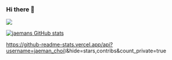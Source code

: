 ### Hi there 👋

<!--
**jaemanc/jaemanc** is a ✨ _special_ ✨ repository because its `README.md` (this file) appears on your GitHub profile.

Here are some ideas to get you started:

- 🔭 I’m currently working on ...
- 🌱 I’m currently learning ...
- 👯 I’m looking to collaborate on ...
- 🤔 I’m looking for help with ...
- 💬 Ask me about ...
- 📫 How to reach me: ...
- 😄 Pronouns: ...
- ⚡ Fun fact: ...
-->

<img src="https://img.shields.io/badge/-Java-344CB7?style=flat-plastic&logo=Java&logoColor=white"/></a>

[![jaemans GitHub stats](https://github-readme-stats.vercel.app/api?username=jaemanc)](https://github.com/jaemanc/github-readme-stats)

https://github-readme-stats.vercel.app/api?username=jaeman_choi)&hide=stars,contribs&count_private=true
